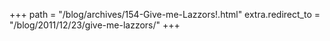 +++
path = "/blog/archives/154-Give-me-Lazzors!.html"
extra.redirect_to = "/blog/2011/12/23/give-me-lazzors/"
+++
